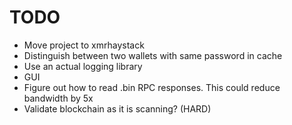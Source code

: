# TODO

* Move project to xmrhaystack
* Distinguish between two wallets with same password in cache
* Use an actual logging library
* GUI
* Figure out how to read .bin RPC responses. This could reduce bandwidth by 5x
* Validate blockchain as it is scanning? (HARD)
